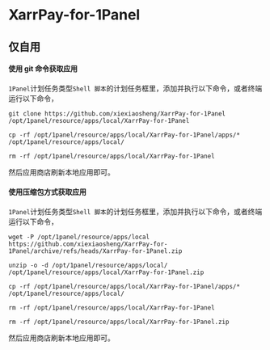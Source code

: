 # XarrPay-for-1Panel

## 仅自用

#### 使用 git 命令获取应用

`1Panel`计划任务类型`Shell 脚本`的计划任务框里，添加并执行以下命令，或者终端运行以下命令，
```shell
git clone https://github.com/xiexiaosheng/XarrPay-for-1Panel /opt/1panel/resource/apps/local/XarrPay-for-1Panel

cp -rf /opt/1panel/resource/apps/local/XarrPay-for-1Panel/apps/* /opt/1panel/resource/apps/local/

rm -rf /opt/1panel/resource/apps/local/XarrPay-for-1Panel
```

然后应用商店刷新本地应用即可。

#### 使用压缩包方式获取应用

`1Panel`计划任务类型`Shell 脚本`的计划任务框里，添加并执行以下命令，或者终端运行以下命令，
```shell
wget -P /opt/1panel/resource/apps/local https://github.com/xiexiaosheng/XarrPay-for-1Panel/archive/refs/heads/XarrPay-for-1Panel.zip

unzip -o -d /opt/1panel/resource/apps/local/ /opt/1panel/resource/apps/local/XarrPay-for-1Panel.zip

cp -rf /opt/1panel/resource/apps/local/XarrPay-for-1Panel/apps/* /opt/1panel/resource/apps/local/

rm -rf /opt/1panel/resource/apps/local/XarrPay-for-1Panel

rm -rf /opt/1panel/resource/apps/local/XarrPay-for-1Panel.zip
```

然后应用商店刷新本地应用即可。
